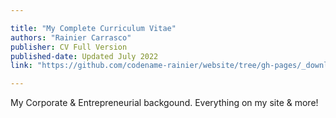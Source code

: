 ```yaml
---

title: "My Complete Curriculum Vitae" 
authors: "Rainier Carrasco"
publisher: CV Full Version
published-date: Updated July 2022
link: "https://github.com/codename-rainier/website/tree/gh-pages/_downloads/CV_RainierMCarrasco_PDF.pdf"

---
```


My Corporate & Entrepreneurial backgound. Everything on my site & more!
